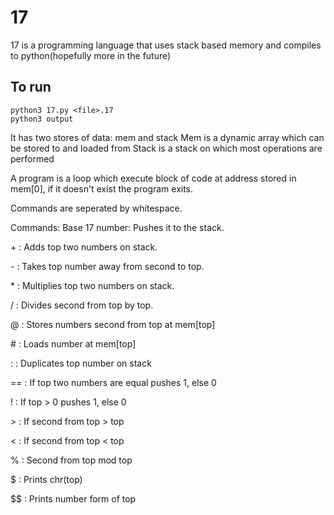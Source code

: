 # 17
17 is a programming language that uses stack based memory and compiles to python(hopefully more in the future)

## To run
    python3 17.py <file>.17
    python3 output

It has two stores of data: mem and stack
Mem is a dynamic array which can be stored to and loaded from
Stack is a stack on which most operations are performed

A program is a loop which execute block of code at address stored in mem[0], if it doesn't exist the program exits.

Commands are seperated by whitespace.

Commands:
Base 17 number: Pushes it to the stack.

\+ : Adds top two numbers on stack.

\- : Takes top number away from second to top.

\* : Multiplies top two numbers on stack.

\/ : Divides second from top by top.

\@ : Stores numbers second from top at mem[top]

\# : Loads number at mem[top]

\: : Duplicates top number on stack

\=\= : If top two numbers are equal pushes 1, else 0

\! : If top > 0 pushes 1, else 0

\> : If second from top > top

\< : If second from top < top

\% : Second from top mod top

\$ : Prints chr(top)

\$\$ : Prints number form of top
